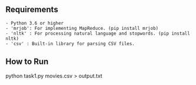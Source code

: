 ## Requirements
	- Python 3.6 or higher
	- 'mrjob': For implementing MapReduce. (pip install mrjob)
	- 'nltk' : For processing natural language and stopwords. (pip install nltk)
	- 'csv' : Built-in library for parsing CSV files.

## How to Run
python task1.py movies.csv > output.txt
